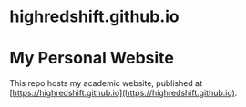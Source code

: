 # highredshift.github.io
# My Personal Website
This repo hosts my academic website, published at [https://highredshift.github.io](https://highredshift.github.io).

